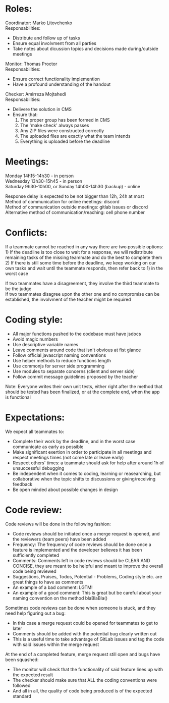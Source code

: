 # Roles:  
  
Coordinator: Marko Litovchenko  
Responsabilities:  
- Distribute and follow up of tasks  
- Ensure equal involvment from all parties  
- Take notes about dicussion topics and decisions made during/outside meetings  
  
Monitor: Thomas Proctor  
Responsabilities:  
- Ensure correct functionality implemention  
- Have a profound understanding of the handout  
  
Checker: Amirreza Mojtahedi  
Responsabilities:  
- Delivere the solution in CMS  
- Ensure that:  
    1) The proper group has been formed in CMS  
    2) The 'make check' always passes  
    3) Any ZIP files were constructed correctly  
    4) The uploaded files are exactly what the team intends  
    5) Everything is uploaded before the deadline  
  
# Meetings:  
  
Monday 14h15-14h30 - in person  
Wednesday 13h30-15h45 - in person  
Saturday 9h30-10h00, or Sunday 14h00-14h30 (backup) - online  
  
Response delay is expected to be not bigger than 12h, 24h at most  
Method of communication for online meetings: discord  
Method of communication outside meetings: gitlab issues or discord  
Alternative method of communication/reaching: cell phone number  
  
# Conflicts:  
  
If a teammate cannot be reached in any way there are two possible options:  
	1) If the deadline is too close to wait for a response, we will redistribute remaining tasks of the missing teammate and do the best to complete them  
	2) If there is still some time before the deadline, we keep working on our own tasks and wait until the teammate responds, then refer back to 1) in the worst case  
  
If two teammates have a disagreement, they involve the third teammate to be the judge  
If two teammates disagree upon the other one and no compromise can be established, the involvment of the teacher might be required  
  
# Coding style:  
  
- All major functions pushed to the codebase must have jsdocs  
- Avoid magic numbers  
- Use descriptive variable names  
- Leave comments around code that isn't obvious at fist glance  
- Follow official javascript naming conventions  
- Use helper methods to reduce functions length  
- Use commonjs for server side programming  
- Use modules to separate concerns (client and server side)  
- Follow commit message guidelines proposed by the teacher  
  
Note: Everyone writes their own unit tests, either right after the method that should be tested has been finalized, or at the complete end, when the app is functional  
  
# Expectations:  
  
We expect all teammates to:  
- Complete their work by the deadline, and in the worst case communicate as early as possible  
- Make significant exertion in order to participate in all meetings and respect meetings times (not come late or leave early)  
- Respect others' times: a teammate should ask for help after around 1h of unsuccessful debugging  
- Be independent when it comes to coding, learning or reasearching, but collaborative when the topic shifts to discussions or giving/receiving feedback  
- Be open minded about possible changes in design  

# Code review:
Code reviews will be done in the following fashion:
- Code reviews should be initiated once a merge request is opened, and the reviewers (team peers) have been added
- Frequency: The frequency of code reviews should be done once a feature is implemented and the developer believes it has been sufficiently completed
- Comments: Comments left in code reviews should be CLEAR AND CONCISE, they are meant to be helpful and meant to improve the overall code being reviewed 
- Suggestions, Praises, Todos, Potential - Problems, Coding style etc. are great things to have as comments
- An example of a bad comment: LGTM!
- An example of a good comment: This is great but be careful about your naming convention on the method blaBlaBla()

Sometimes code reviews can be done when someone is stuck, and they need help figuring out a bug:
- In this case a merge request could be opened for teammates to get to later
- Comments should be added with the potential bug clearly written out
- This is a useful time to take advantage of GitLab issues and tag the code with said issues within the merge request

At the end of a completed feature, merge request still open and bugs have been squashed:
- The monitor will check that the functionality of said feature lines up with the expected result
- The checker should make sure that ALL the coding conventions were followed
- And all in all, the quality of code being produced is of the expected standard

